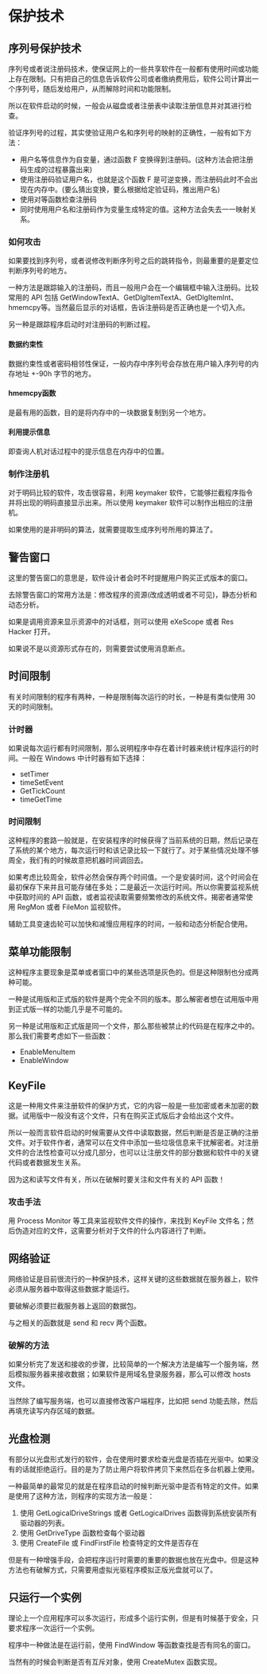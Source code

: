 # 保护技术

## 序列号保护技术

序列号或者说注册码技术，使保证网上的一些共享软件在一般都有使用时间或功能上存在限制。只有把自己的信息告诉软件公司或者缴纳费用后，软件公司计算出一个序列号，随后发给用户，从而解除时间和功能限制。

所以在软件启动的时候，一般会从磁盘或者注册表中读取注册信息并对其进行检查。

验证序列号的过程，其实使验证用户名和序列号的映射的正确性，一般有如下方法：

* 用户名等信息作为自变量，通过函数 F 变换得到注册码。(这种方法会把注册码生成的过程暴露出来)
* 使用注册码验证用户名，也就是这个函数 F  是可逆变换，而注册码此时不会出现在内存中。(要么猜出变换，要么根据给定验证码，推出用户名)
* 使用对等函数检查注册码
* 同时使用用户名和注册码作为变量生成特定的值。这种方法会失去一一映射关系。

### 如何攻击

如果要找到序列号，或者说修改判断序列号之后的跳转指令，则最重要的是要定位判断序列号的地方。

一种方法是跟踪输入的注册码，而且一般用户会在一个编辑框中输入注册码。比较常用的 API 包括 GetWindowTextA、GetDlgItemTextA、GetDlgItemInt、hmemcpy等。当然最后显示的对话框，告诉注册码是否正确也是一个切入点。

另一种是跟踪程序启动时对注册码的判断过程。

#### 数据约束性

数据约束性或者密码相邻性保证，一般内存中序列号会存放在用户输入序列号的内存地址 +-90h 字节的地方。

#### hmemcpy函数

是最有用的函数，目的是将内存中的一块数据复制到另一个地方。

#### 利用提示信息

即查询人机对话过程中的提示信息在内存中的位置。

### 制作注册机

对于明码比较的软件，攻击很容易，利用 keymaker 软件，它能够拦截程序指令并将出现的明码直接显示出来。所以使用 keymaker 软件可以制作出相应的注册机。

如果使用的是非明码的算法，就需要提取生成序列号所用的算法了。

## 警告窗口

这里的警告窗口的意思是，软件设计者会时不时提醒用户购买正式版本的窗口。

去除警告窗口的常用方法是：修改程序的资源(改成透明或者不可见)，静态分析和动态分析。

如果是调用资源来显示资源中的对话框，则可以使用 eXeScope 或者 Res Hacker 打开。

如果说不是以资源形式存在的，则需要尝试使用消息断点。

## 时间限制

有关时间限制的程序有两种，一种是限制每次运行的时长，一种是有类似使用 30 天的时间限制。

### 计时器

如果说每次运行都有时间限制，那么说明程序中存在着计时器来统计程序运行的时间。一般在 Windows 中计时器有如下选择：

* setTimer
* timeSetEvent
* GetTickCount
* timeGetTime

### 时间限制

这种程序的套路一般就是，在安装程序的时候获得了当前系统的日期，然后记录在了系统的某个地方，每次运行时和该记录比较一下就行了。对于某些情况处理不够周全，我们有的时候故意把机器时间调回去。

如果考虑比较周全，软件必然会保存两个时间值。一个是安装时间，这个时间会在最初保存下来并且可能存储在多处；二是最近一次运行时间。所以你需要监视系统中获取时间的 API 函数，或者监视读取需要频繁修改的系统文件。揭密者通常使用 RegMon 或者 FileMon 监视软件。

辅助工具变速齿轮可以加快和减慢应用程序的时间，一般和动态分析配合使用。

## 菜单功能限制

这种程序主要现象是菜单或者窗口中的某些选项是灰色的。但是这种限制也分成两种可能。

一种是试用版和正式版的软件是两个完全不同的版本。那么解密者想在试用版中用到正式版一样的功能几乎是不可能的。

另一种是试用版和正式版是同一个文件，那么那些被禁止的代码是在程序之中的。那么我们需要考虑如下一些函数：

* EnableMenuItem
* EnableWindow

## KeyFile

这是一种用文件来注册软件的保护方式，它的内容一般是一些加密或者未加密的数据。试用版中一般没有这个文件，只有在购买正式版后才会给出这个文件。

所以一般而言软件启动的时候需要从文件中读取数据，然后判断是否是正确的注册文件。对于软件作者，通常可以在文件中添加一些垃圾信息来干扰解密者。对注册文件的合法性检查可以分成几部分，也可以让注册文件的部分数据和软件中的关键代码或者数据发生关系。

因为这和读写文件有关，所以在破解时要关注和文件有关的 API 函数！

### 攻击手法

用 Process Monitor 等工具来监视软件文件的操作，来找到 KeyFile 文件名；然后伪造对应的文件，这需要分析对于文件的什么内容进行了判断。

## 网络验证

网络验证是目前很流行的一种保护技术，这样关键的这些数据就在服务器上，软件必须从服务器中取得这些数据才能运行。

要破解必须要拦截服务器上返回的数据包。

与之相关的函数就是 send 和 recv 两个函数。

### 破解的方法

如果分析完了发送和接收的步骤，比较简单的一个解决方法是编写一个服务端，然后模拟服务器来接收数据；如果软件是用域名登录服务器，那么可以修改 hosts 文件。

当然除了编写服务端，也可以直接修改客户端程序，比如把 send 功能去除，然后再填充读写内存区域的数据。

## 光盘检测

有部分以光盘形式发行的软件，会在使用时要求检查光盘是否插在光驱中。如果没有的话就拒绝运行。目的是为了防止用户将软件拷贝下来然后在多台机器上使用。

一种最简单的最常见的就是在程序启动的时候判断光驱中是否有特定的文件。如果是使用了这种方法，则程序的实现方法一般是：

1. 使用 GetLogicalDriveStrings 或者 GetLogicalDrives 函数得到系统安装所有驱动器的列表。
2. 使用 GetDriveType 函数检查每个驱动器
3. 使用 CreateFile 或 FindFirstFile 检查特定的文件是否存在

但是有一种增强手段，会把程序运行时需要的重要的数据也放在光盘中。但是这种方法也有破解方式，只需要用虚拟光驱程序模拟正版光盘就可以了。

## 只运行一个实例

理论上一个应用程序可以多次运行，形成多个运行实例，但是有时候基于安全，只要求程序一次运行一个实例。

程序中一种做法是在运行前，使用 FindWindow 等函数查找是否有同名的窗口。

当然有的时候会判断是否有互斥对象，使用 CreateMutex 函数实现。



